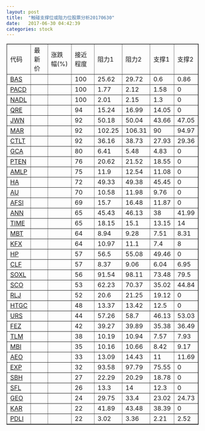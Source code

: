 ```yaml
---
layout: post
title:  "触碰支撑位或阻力位股票分析20170630"
date:   2017-06-30 04:42:39
categories: stock
---
```

<script type="text/javascript">
var stockList = []
stockList.push('gb_bas');
stockList.push('gb_pacd');
stockList.push('gb_nadl');
stockList.push('gb_qre');
stockList.push('gb_jwn');
stockList.push('gb_mar');
stockList.push('gb_ctlt');
stockList.push('gb_gca');
stockList.push('gb_pten');
stockList.push('gb_amlp');
stockList.push('gb_ha');
stockList.push('gb_au');
stockList.push('gb_afsi');
stockList.push('gb_ann');
stockList.push('gb_time');
stockList.push('gb_mbt');
stockList.push('gb_kfx');
stockList.push('gb_hp');
stockList.push('gb_clf');
stockList.push('gb_soxl');
stockList.push('gb_sco');
stockList.push('gb_rlj');
stockList.push('gb_htgc');
stockList.push('gb_urs');
stockList.push('gb_fez');
stockList.push('gb_tlm');
stockList.push('gb_mbi');
stockList.push('gb_aeo');
stockList.push('gb_exp');
stockList.push('gb_sbh');
stockList.push('gb_sfl');
stockList.push('gb_geo');
stockList.push('gb_kar');
stockList.push('gb_pdli');
</script>
<table border="1">
 <tr>
 <td>代码</td>
 <td>最新价</td>
 <td>涨跌幅(%)</td>
 <td>接近程度</td>
 <td>阻力1</td>
 <td>阻力2</td>
 <td>支撑1</td>
 <td>支撑2</td>
</tr>
  <tr id="bas" class="red">
  <td><a href="http://stock.finance.sina.com.cn/usstock/quotes/BAS.html" target="_blank">BAS</a></td><td></td><td></td><td>100</td><td>25.62</td><td>29.72</td><td>0.6</td><td>0.86</td></tr>
  <tr id="pacd" class="red">
  <td><a href="http://stock.finance.sina.com.cn/usstock/quotes/PACD.html" target="_blank">PACD</a></td><td></td><td></td><td>100</td><td>1.77</td><td>2.12</td><td>1.58</td><td>0</td></tr>
  <tr id="nadl" class="green">
  <td><a href="http://stock.finance.sina.com.cn/usstock/quotes/NADL.html" target="_blank">NADL</a></td><td></td><td></td><td>100</td><td>2.01</td><td>2.15</td><td>1.3</td><td>0</td></tr>
  <tr id="qre" class="red">
  <td><a href="http://stock.finance.sina.com.cn/usstock/quotes/QRE.html" target="_blank">QRE</a></td><td></td><td></td><td>94</td><td>15.24</td><td>16.99</td><td>14.05</td><td>0</td></tr>
  <tr id="jwn" class="green">
  <td><a href="http://stock.finance.sina.com.cn/usstock/quotes/JWN.html" target="_blank">JWN</a></td><td></td><td></td><td>92</td><td>50.18</td><td>50.04</td><td>43.66</td><td>47.05</td></tr>
  <tr id="mar" class="red">
  <td><a href="http://stock.finance.sina.com.cn/usstock/quotes/MAR.html" target="_blank">MAR</a></td><td></td><td></td><td>92</td><td>102.25</td><td>106.31</td><td>90</td><td>94.97</td></tr>
  <tr id="ctlt" class="red">
  <td><a href="http://stock.finance.sina.com.cn/usstock/quotes/CTLT.html" target="_blank">CTLT</a></td><td></td><td></td><td>92</td><td>36.16</td><td>38.73</td><td>27.93</td><td>29.36</td></tr>
  <tr id="gca" class="green">
  <td><a href="http://stock.finance.sina.com.cn/usstock/quotes/GCA.html" target="_blank">GCA</a></td><td></td><td></td><td>80</td><td>6.41</td><td>5.48</td><td>4.83</td><td>0</td></tr>
  <tr id="pten" class="red">
  <td><a href="http://stock.finance.sina.com.cn/usstock/quotes/PTEN.html" target="_blank">PTEN</a></td><td></td><td></td><td>76</td><td>20.62</td><td>21.52</td><td>18.55</td><td>0</td></tr>
  <tr id="amlp" class="red">
  <td><a href="http://stock.finance.sina.com.cn/usstock/quotes/AMLP.html" target="_blank">AMLP</a></td><td></td><td></td><td>75</td><td>11.9</td><td>12.54</td><td>11.08</td><td>0</td></tr>
  <tr id="ha" class="green">
  <td><a href="http://stock.finance.sina.com.cn/usstock/quotes/HA.html" target="_blank">HA</a></td><td></td><td></td><td>72</td><td>49.33</td><td>49.38</td><td>45.45</td><td>0</td></tr>
  <tr id="au" class="green">
  <td><a href="http://stock.finance.sina.com.cn/usstock/quotes/AU.html" target="_blank">AU</a></td><td></td><td></td><td>70</td><td>10.58</td><td>11.98</td><td>9.76</td><td>0</td></tr>
  <tr id="afsi" class="red">
  <td><a href="http://stock.finance.sina.com.cn/usstock/quotes/AFSI.html" target="_blank">AFSI</a></td><td></td><td></td><td>69</td><td>15.7</td><td>16.48</td><td>11.87</td><td>0</td></tr>
  <tr id="ann" class="red">
  <td><a href="http://stock.finance.sina.com.cn/usstock/quotes/ANN.html" target="_blank">ANN</a></td><td></td><td></td><td>65</td><td>45.43</td><td>46.13</td><td>38</td><td>41.99</td></tr>
  <tr id="time" class="green">
  <td><a href="http://stock.finance.sina.com.cn/usstock/quotes/TIME.html" target="_blank">TIME</a></td><td></td><td></td><td>65</td><td>18.15</td><td>15.1</td><td>13.15</td><td>14</td></tr>
  <tr id="mbt" class="green">
  <td><a href="http://stock.finance.sina.com.cn/usstock/quotes/MBT.html" target="_blank">MBT</a></td><td></td><td></td><td>64</td><td>8.94</td><td>9.28</td><td>7.51</td><td>8.31</td></tr>
  <tr id="kfx" class="green">
  <td><a href="http://stock.finance.sina.com.cn/usstock/quotes/KFX.html" target="_blank">KFX</a></td><td></td><td></td><td>64</td><td>10.97</td><td>11.1</td><td>7.4</td><td>8</td></tr>
  <tr id="hp" class="red">
  <td><a href="http://stock.finance.sina.com.cn/usstock/quotes/HP.html" target="_blank">HP</a></td><td></td><td></td><td>57</td><td>56.5</td><td>55.08</td><td>49.46</td><td>0</td></tr>
  <tr id="clf" class="green">
  <td><a href="http://stock.finance.sina.com.cn/usstock/quotes/CLF.html" target="_blank">CLF</a></td><td></td><td></td><td>57</td><td>8.37</td><td>9.06</td><td>6.04</td><td>6.95</td></tr>
  <tr id="soxl" class="green">
  <td><a href="http://stock.finance.sina.com.cn/usstock/quotes/SOXL.html" target="_blank">SOXL</a></td><td></td><td></td><td>56</td><td>91.54</td><td>98.11</td><td>73.48</td><td>79.5</td></tr>
  <tr id="sco" class="green">
  <td><a href="http://stock.finance.sina.com.cn/usstock/quotes/SCO.html" target="_blank">SCO</a></td><td></td><td></td><td>53</td><td>62.23</td><td>70.37</td><td>35.02</td><td>44.84</td></tr>
  <tr id="rlj" class="red">
  <td><a href="http://stock.finance.sina.com.cn/usstock/quotes/RLJ.html" target="_blank">RLJ</a></td><td></td><td></td><td>52</td><td>20.6</td><td>21.25</td><td>19.12</td><td>0</td></tr>
  <tr id="htgc" class="red">
  <td><a href="http://stock.finance.sina.com.cn/usstock/quotes/HTGC.html" target="_blank">HTGC</a></td><td></td><td></td><td>48</td><td>13.37</td><td>13.42</td><td>12.5</td><td>0</td></tr>
  <tr id="urs" class="green">
  <td><a href="http://stock.finance.sina.com.cn/usstock/quotes/URS.html" target="_blank">URS</a></td><td></td><td></td><td>44</td><td>57.26</td><td>58.7</td><td>46.13</td><td>53.03</td></tr>
  <tr id="fez" class="red">
  <td><a href="http://stock.finance.sina.com.cn/usstock/quotes/FEZ.html" target="_blank">FEZ</a></td><td></td><td></td><td>42</td><td>39.27</td><td>39.89</td><td>35.38</td><td>36.49</td></tr>
  <tr id="tlm" class="green">
  <td><a href="http://stock.finance.sina.com.cn/usstock/quotes/TLM.html" target="_blank">TLM</a></td><td></td><td></td><td>38</td><td>10.19</td><td>10.94</td><td>7.57</td><td>7.93</td></tr>
  <tr id="mbi" class="green">
  <td><a href="http://stock.finance.sina.com.cn/usstock/quotes/MBI.html" target="_blank">MBI</a></td><td></td><td></td><td>35</td><td>10.16</td><td>10.66</td><td>8.42</td><td>9.17</td></tr>
  <tr id="aeo" class="green">
  <td><a href="http://stock.finance.sina.com.cn/usstock/quotes/AEO.html" target="_blank">AEO</a></td><td></td><td></td><td>33</td><td>13.09</td><td>14.43</td><td>11</td><td>11.69</td></tr>
  <tr id="exp" class="red">
  <td><a href="http://stock.finance.sina.com.cn/usstock/quotes/EXP.html" target="_blank">EXP</a></td><td></td><td></td><td>32</td><td>93.58</td><td>97.79</td><td>75.55</td><td>0</td></tr>
  <tr id="sbh" class="red">
  <td><a href="http://stock.finance.sina.com.cn/usstock/quotes/SBH.html" target="_blank">SBH</a></td><td></td><td></td><td>27</td><td>22.29</td><td>20.29</td><td>18.78</td><td>0</td></tr>
  <tr id="sfl" class="red">
  <td><a href="http://stock.finance.sina.com.cn/usstock/quotes/SFL.html" target="_blank">SFL</a></td><td></td><td></td><td>26</td><td>13.3</td><td>14</td><td>12.3</td><td>0</td></tr>
  <tr id="geo" class="red">
  <td><a href="http://stock.finance.sina.com.cn/usstock/quotes/GEO.html" target="_blank">GEO</a></td><td></td><td></td><td>24</td><td>29.75</td><td>33.4</td><td>23.02</td><td>24.73</td></tr>
  <tr id="kar" class="green">
  <td><a href="http://stock.finance.sina.com.cn/usstock/quotes/KAR.html" target="_blank">KAR</a></td><td></td><td></td><td>22</td><td>41.89</td><td>43.48</td><td>38.39</td><td>0</td></tr>
  <tr id="pdli" class="green">
  <td><a href="http://stock.finance.sina.com.cn/usstock/quotes/PDLI.html" target="_blank">PDLI</a></td><td></td><td></td><td>22</td><td>3.02</td><td>3.36</td><td>2.21</td><td>2.52</td></tr>
</table>
